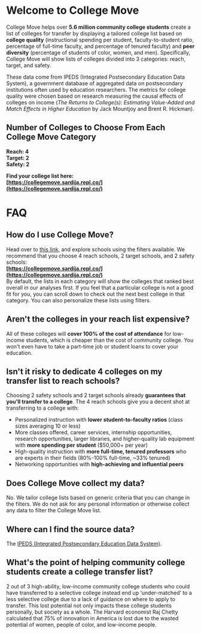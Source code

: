 # Welcome to College Move

College Move helps over **5.6 million community college students** create a list of colleges for transfer by displaying a tailored college list based on **college quality** (instructional spending per student, faculty-to-student ratio, percentage of full-time faculty, and percentage of	tenured faculty) and **peer diversity** (percentage of students of color, women, and men). Specifically, College Move will show lists of colleges divided into 3 categories: reach, target, and safety.

These data come from IPEDS (Integrated Postsecondary Education Data System), a government database of aggregated data on postsecondary institutions often used by education researchers. The metrics for college quality were chosen based on research measuring the causal effects of colleges on income (*The Returns to College(s): Estimating Value-Added and Match Effects in Higher Education* by Jack Mountjoy and Brent R. Hickman).

## Number of Colleges to Choose From Each College Move Category  
**Reach: 4**  
**Target: 2**  
**Safety: 2**

**Find your college list here:**  
**[https://collegemove.sardija.repl.co/](https://collegemove.sardija.repl.co/)**

# FAQ

## How do I use College Move?
Head over to [this link](https://collegemove.sardija.repl.co/), and explore schools using the filters available. We recommend that you  choose 4 reach schools, 2 target schools, and 2 safety schools:  
**[https://collegemove.sardija.repl.co/](https://collegemove.sardija.repl.co/)**  
By default, the lists in each category will show the colleges that ranked best overall in our analyses first. If you feel that a particular college is not a good fit for you, you can scroll down to check out the next best college in that category. You can also personalize these lists using filters.

## Aren't the colleges in your reach list expensive?

All of these colleges will **cover 100% of the cost of attendance** for low-income students, which is cheaper than the cost of community college. You won't even have to take a part-time job or student loans to cover your education.

## Isn't it risky to dedicate 4 colleges on my transfer list to reach schools?

Choosing 2 safety schools and 2 target schools already **guarantees that you'll transfer to a college**. The 4 reach schools give you a decent shot at transferring to a college with:
 - Personalized instruction with **lower student-to-faculty ratios** (class sizes averaging 10 or less)
 - More classes offered, career services, internship opportunities, research opportunities, larger libraries, and higher-quality lab equipment with **more spending per student** ($50,000+ per year)
 - High-quality instruction with **more full-time, tenured professors** who are experts in their fields (80%-100% full-time, ~33% tenured)
 - Networking opportunities with **high-achieving and influential peers**

## Does College Move collect my data?
No. We tailor college lists based on generic criteria that you can change in the filters. We do not ask for any personal information or otherwise collect any data to filter the College Move list.
 
## Where can I find the source data?
The [IPEDS (Integrated Postsecondary Education Data System)](https://nces.ed.gov/ipeds/datacenter/InstitutionByName.aspx?goToReportId=1).

## What's the point of helping community college students create a college transfer list?
2 out of 3 high-ability, low-income community college students who could have transferred to a selective college instead end up ‘under-matched’ to a less selective college due to a lack of guidance on where to apply to transfer. This lost potential not only impacts these college students personally, but society as a whole. The Harvard economist Raj Chetty calculated that 75% of innovation in America is lost due to the wasted potential of women, people of color, and low-income people.
